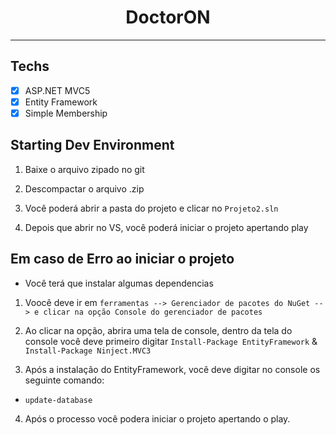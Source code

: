 <h1 align="center">
DoctorON
</h1>
<p align="center">
<hr>

## Techs

- [x] ASP.NET MVC5<br>
- [x] Entity Framework<br>
- [X] Simple Membership<br> 

## Starting Dev Environment
1.  Baixe o arquivo zipado no git<br>

2.  Descompactar o arquivo .zip<br>

3.  Você poderá abrir a pasta do projeto e clicar no `Projeto2.sln`<br>

5.  Depois que abrir no VS, você poderá iniciar o projeto apertando play<br>

## Em caso de Erro ao iniciar o projeto

- Você terá que instalar algumas dependencias<br> 

1. Voocê deve ir em `ferramentas --> Gerenciador de pacotes do NuGet --> e clicar na opção Console do gerenciador de pacotes`<br>

2.  Ao clicar na opção, abrira uma tela de console, dentro da tela do console você deve primeiro digitar `Install-Package EntityFramework` & `Install-Package Ninject.MVC3`<br>

3.  Após a instalação do EntityFramework, você deve digitar no console os seguinte comando: <br>
- `update-database`

4. Após o processo você podera iniciar o projeto apertando o play.
